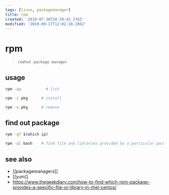 ```yaml
---
tags: [linux, packagemanager]
title: rpm
created: '2019-07-30T20:39:42.276Z'
modified: '2019-09-17T12:02:28.286Z'
---
```


# rpm

> `redhat package manager`

## usage
```sh
rpm -qa		      # list

rpm -i pkg	    # install

rpm -e pkg      # remove
```

## find out package
```sh
rpm -qf $(which ip)

rpm -ql bash    # find file and libraries provided by a particular package
```

## see also
- [[packagemanagers]]
- [[yum]]
- https://www.thegeekdiary.com/how-to-find-which-rpm-package-provides-a-specific-file-or-library-in-rhel-centos/

